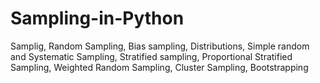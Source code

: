 # Sampling-in-Python
Samplig, Random Sampling, Bias sampling, Distributions, Simple random and Systematic Sampling, Stratified sampling, Proportional Stratified Sampling, Weighted Random Sampling, Cluster Sampling, Bootstrapping
